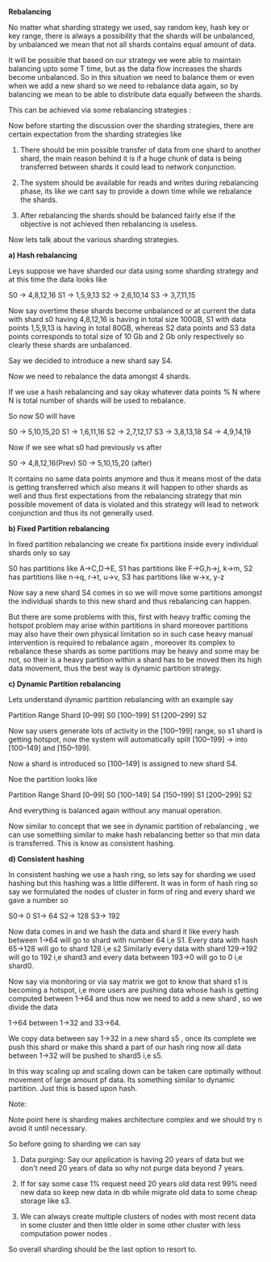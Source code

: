 **Rebalancing**

No matter what sharding strategy we used, say random key, hash key or key range, there is always a possibility
that the shards will be unbalanced, by unbalanced we mean that not all shards contains equal amount of data.

It will be possible that based on our strategy we were able to maintain balancing upto some T time, but as the data
flow increases the shards become unbalanced. So in this situation we need to balance them or even when we add a new shard
so we need to rebalance data again, so by balancing we mean to be able to distribute data equally between the shards.

This can be achieved via some rebalancing strategies :

Now before starting the discussion over the sharding strategies, there are certain expectation from the sharding
strategies like

1) There should be min possible transfer of data from one shard to another shard, the main reason behind it is if a huge
chunk of data is being transferred between shards it could lead to network conjunction.

2) The system should be available for reads and writes during rebalancing phase, its like we cant say to provide a down time
   while we rebalance the shards.

3) After rebalancing the shards should be balanced fairly else if the objective is not achieved then rebalancing is 
   useless.

Now lets talk about the various sharding strategies.


**a) Hash rebalancing**

Leys suppose we have sharded our data using some sharding strategy and at this time the data looks like

S0 -> 4,8,12,16
S1 -> 1,5,9,13
S2 -> 2,6,10,14
S3 -> 3,7,11,15

Now say overtime these shards become unbalanced or at current the data with shard s0 having 4,8,12,16 is having in total size
100GB, S1 with data points 1,5,9,13 is having in total 80GB, whereas S2 data points and S3 data points corresponds to total size
of 10 Gb and 2 Gb only respectively so clearly these shards are unbalanced.

Say we decided to introduce a new shard say S4.

Now we need to rebalance the data amongst 4 shards.

If we use a hash rebalancing and say okay whatever data points % N where N is total number of shards will be used to rebalance.

So now S0 will have

S0 -> 5,10,15,20
S1 -> 1,6,11,16
S2 -> 2,7,12,17
S3 -> 3,8,13,18
S4 -> 4,9,14,19

Now if we see what s0 had previously vs after

S0 -> 4,8,12,16(Prev)
S0 -> 5,10,15,20 (after)

It contains no same data points anymore and thus it means most of the data is getting transferred which also means 
it will happen to other shards as well and thus first expectations from the rebalancing strategy that min possible movement
of data is violated and this strategy will lead to network conjunction and thus its not generally used. 


**b) Fixed Partition rebalancing**

In fixed partition rebalancing we create fix partitions inside every individual shards only so say

S0 has partitions like A->C,D->E,
S1 has partitions like F->G,h->j, k->m,
S2 has partitions like  n->q, r->t, u->v, 
S3 has partitions like w->x, y-z

Now say a new shard S4 comes in so we will move some partitions amongst the individual shards to this new shard and thus rebalancing
can happen.

But there are some problems with this, first with heavy traffic coming the hotspot problem may arise within partitions in shard
moreover partitions may also have their own physical limitation so in such case heavy manual intervention is required to
rebalance again , moreover its complex to rebalance these shards as some partitions may be heavy and some may be not, so their
is a heavy partition within a shard has to be moved then its high data movement, thus the best way is dynamic partition strategy.


**c) Dynamic Partition rebalancing**

Lets understand dynamic partition rebalancing with an example say

Partition Range	      Shard
[0–99]	                S0
[100–199]	            S1
[200–299]	            S2

Now say users generate lots of activity in the [100–199] range, so s1 shard is getting hotspot, now the system will
automatically split [100–199] → into [100–149] and [150–199].

Now a shard is introduced so [100–149] is assigned to new shard S4.

Noe the partition looks like

Partition Range	       Shard
[0–99]	                S0
[100–149]	            S4
[150–199]	            S1
[200–299]	            S2

And everything is balanced again without any manual operation.


Now similar to concept that we see in dynamic partition of rebalancing , we can use something similar to make hash rebalancing
better so that min data is transferred. This is know as consistent hashing.

**d) Consistent hashing**

In consistent hashing we use a hash ring, so lets say for sharding we used hashing but this hashing was a little different.
It was in form of hash ring so say we formulated the nodes of cluster in form of ring and every shard we gave a number so

S0-> 0
S1-> 64
S2-> 128
S3-> 192

Now data comes in and we hash the data and shard it like every hash between 1->64 will go to shard with number 64 i,e S1.
Every data with hash 65->128 will go to shard 128 i,e s2
Similarly every data with shard 129->192 will go to 192 i,e shard3 and every data between 193->0 will go to 0 i,e shard0.

Now say via monitoring or via say matrix we got to know that shard s1 is becoming a hotspot, i,e more users are pushing data
whose hash is getting computed between 1->64 and thus now we need to add a new shard , so we divide the data 

1->64 between 1->32 and 33->64.

We copy data between say 1->32 in a new shard s5 , once its complete we push this shard or make this shard a part of our hash ring
now all data between 1->32 will be pushed to shard5 i,e s5.

In this way scaling up and scaling down can be taken care optimally without movement of large amount pf data. Its something similar
to dynamic partition. Just this is based upon hash.


Note:

Note point here is sharding makes architecture complex and we should try n avoid it until necessary.

So before going to sharding we can say

1) Data purging: Say our application is having 20 years of data but we don't need 20 years of data so why not purge data beyond 7 years.

2) If for say some case 1% request need 20 years old data rest 99% need new data so keep new data in db while migrate old data
 to some cheap storage like s3.

3) We can always create multiple clusters of nodes with most recent data in some cluster and then little older in some other
   cluster with less computation power nodes .

So overall sharding should be the last option to resort to. 